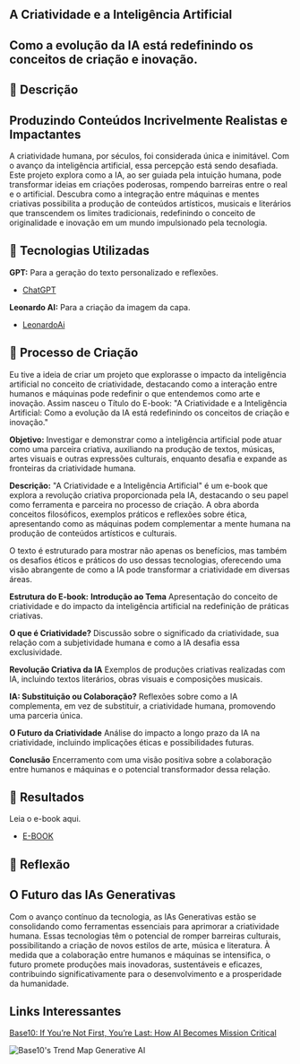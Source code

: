 
## A Criatividade e a Inteligência Artificial
## Como a evolução da IA está redefinindo os conceitos de criação e inovação.

## 📒 Descrição
## Produzindo Conteúdos Incrivelmente Realistas e Impactantes
A criatividade humana, por séculos, foi considerada única e inimitável. Com o avanço da inteligência artificial, essa percepção está sendo desafiada. Este projeto explora como a IA, ao ser guiada pela intuição humana, pode transformar ideias em criações poderosas, rompendo barreiras entre o real e o artificial. Descubra como a integração entre máquinas e mentes criativas possibilita a produção de conteúdos artísticos, musicais e literários que transcendem os limites tradicionais, redefinindo o conceito de originalidade e inovação em um mundo impulsionado pela tecnologia.

## 🤖 Tecnologias Utilizadas
**GPT:** Para a geração do texto personalizado e reflexões.
- [ChatGPT](https://chatgpt.com)

**Leonardo AI:** Para a criação da imagem da capa.
- [LeonardoAi](https://leonardo.ai/)

## 🧐 Processo de Criação
Eu tive a ideia de criar um projeto que explorasse o impacto da inteligência artificial no conceito de criatividade, destacando como a interação entre humanos e máquinas pode redefinir o que entendemos como arte e inovação. Assim nasceu o Título do E-book: "A Criatividade e a Inteligência Artificial: Como a evolução da IA está redefinindo os conceitos de criação e inovação."

**Objetivo:**
Investigar e demonstrar como a inteligência artificial pode atuar como uma parceira criativa, auxiliando na produção de textos, músicas, artes visuais e outras expressões culturais, enquanto desafia e expande as fronteiras da criatividade humana.

**Descrição:**
"A Criatividade e a Inteligência Artificial" é um e-book que explora a revolução criativa proporcionada pela IA, destacando o seu papel como ferramenta e parceira no processo de criação. A obra aborda conceitos filosóficos, exemplos práticos e reflexões sobre ética, apresentando como as máquinas podem complementar a mente humana na produção de conteúdos artísticos e culturais.

O texto é estruturado para mostrar não apenas os benefícios, mas também os desafios éticos e práticos do uso dessas tecnologias, oferecendo uma visão abrangente de como a IA pode transformar a criatividade em diversas áreas.

**Estrutura do E-book:**
**Introdução ao Tema**
Apresentação do conceito de criatividade e do impacto da inteligência artificial na redefinição de práticas criativas.

**O que é Criatividade?**
Discussão sobre o significado da criatividade, sua relação com a subjetividade humana e como a IA desafia essa exclusividade.

**Revolução Criativa da IA**
Exemplos de produções criativas realizadas com IA, incluindo textos literários, obras visuais e composições musicais.

**IA: Substituição ou Colaboração?**
Reflexões sobre como a IA complementa, em vez de substituir, a criatividade humana, promovendo uma parceria única.

**O Futuro da Criatividade**
Análise do impacto a longo prazo da IA na criatividade, incluindo implicações éticas e possibilidades futuras.

**Conclusão**
Encerramento com uma visão positiva sobre a colaboração entre humanos e máquinas e o potencial transformador dessa relação.

## 🚀 Resultados
Leia o e-book aqui.
- [E-BOOK](https://drive.google.com/file/d/1j4kq4_g3dVcbf1SjWOJKQlX5Sni82z8E/view?usp=sharing)

## 💭 Reflexão
## O Futuro das IAs Generativas
Com o avanço contínuo da tecnologia, as IAs Generativas estão se consolidando como ferramentas essenciais para aprimorar a criatividade humana. Essas tecnologias têm o potencial de romper barreiras culturais, possibilitando a criação de novos estilos de arte, música e literatura. À medida que a colaboração entre humanos e máquinas se intensifica, o futuro promete produções mais inovadoras, sustentáveis e eficazes, contribuindo significativamente para o desenvolvimento e a prosperidade da humanidade.


## Links Interessantes

[Base10: If You’re Not First, You’re Last: How AI Becomes Mission Critical](https://base10.vc/post/generative-ai-mission-critical/)

![Base10's Trend Map Generative AI](https://github.com/digitalinnovationone/lab-natty-or-not/assets/730492/f4df26e8-f8f7-4419-8252-c69d73ea930c)

